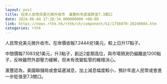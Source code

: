 ```yaml
---
layout: post
title: 在岸人民幣兌美元微升收市　滙豐料年底或跌至7.3關口
date: 2024-06-04 17:28:34.000000000 +08:00
link: https://news.rthk.hk/rthk/ch/component/k2/1756070-20240604.htm
categories: rthk
---
```


人民幣兌美元微升收市。在岸價收報7.2444兌1美元，較上日升17點子。

中間價報7.1083兌1美元，升3點子，創近2星期高位，與市場預測仍偏離逾1200點子，反映雖然外部壓力緩解，但未有改變監管的維穩決心。

滙豐認為，美國聯儲局或會延遲減息，加上減息幅度較小，預計年底人民幣或會進一步貶值至7.3關口。
